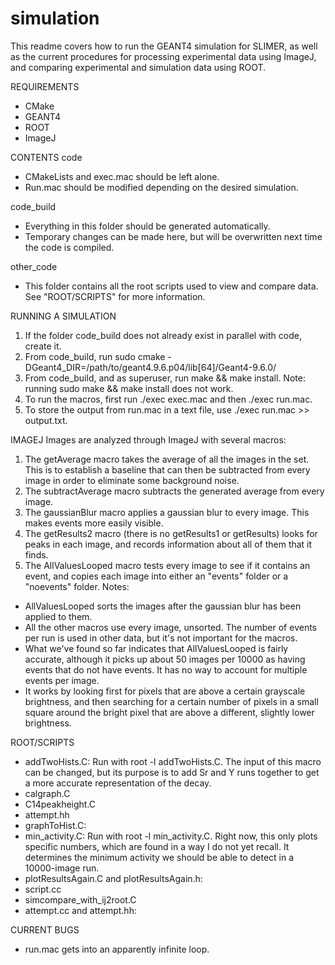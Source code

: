 # simulation
This readme covers how to run the GEANT4 simulation for SLIMER, as well as the current procedures for processing experimental data using ImageJ, and comparing experimental and simulation data using ROOT.

REQUIREMENTS
- CMake
- GEANT4
- ROOT
- ImageJ


CONTENTS
code
- CMakeLists and exec.mac should be left alone.
- Run.mac should be modified depending on the desired simulation.

code_build
- Everything in this folder should be generated automatically. 
- Temporary changes can be made here, but will be overwritten next time the code is compiled.

other_code
- This folder contains all the root scripts used to view and compare data. See "ROOT/SCRIPTS" for more information.

RUNNING A SIMULATION
1. If the folder code_build does not already exist in parallel with code, create it. 
2. From code_build, run sudo cmake -DGeant4_DIR=/path/to/geant4.9.6.p04/lib[64]/Geant4-9.6.0/
3. From code_build, and as superuser, run make && make install. Note: running sudo make && make install does not work.
4. To run the macros, first run ./exec exec.mac and then ./exec run.mac.
5. To store the output from run.mac in a text file, use ./exec run.mac >> output.txt.

IMAGEJ
Images are analyzed through ImageJ with several macros: 
1. The getAverage macro takes the average of all the images in the set. This is to establish a baseline that can then be subtracted from every image in order to eliminate some background noise.
2. The subtractAverage macro subtracts the generated average from every image.
3. The gaussianBlur macro applies a gaussian blur to every image. This makes events more easily visible.
4. The getResults2 macro (there is no getResults1 or getResults) looks for peaks in each image, and records information about all of them that it finds.
5. The AllValuesLooped macro tests every image to see if it contains an event, and copies each image into either an "events" folder or a "noevents" folder.
Notes: 
- AllValuesLooped sorts the images after the gaussian blur has been applied to them. 
- All the other macros use every image, unsorted. The number of events per run is used in other data, but it's not important for the macros. 
- What we've found so far indicates that AllValuesLooped is fairly accurate, although it picks up about 50 images per 10000 as having events that do not have events. It has no way to account for multiple events per image. 
- It works by looking first for pixels that are above a certain grayscale brightness, and then searching for a certain number of pixels in a small square around the bright pixel that are above a different, slightly lower brightness.

ROOT/SCRIPTS
- addTwoHists.C: Run with root -l addTwoHists.C. The input of this macro can be changed, but its purpose is to add Sr and Y runs together to get a more accurate representation of the decay.
- calgraph.C
- C14peakheight.C
- attempt.hh
- graphToHist.C: 
- min_activity.C: Run with root -l min_activity.C. Right now, this only plots specific numbers, which are found in a way I do not yet recall. It determines the minimum activity we should be able to detect in a 10000-image run.
- plotResultsAgain.C and plotResultsAgain.h: 
- script.cc
- simcompare_with_ij2root.C
- attempt.cc and attempt.hh: 

CURRENT BUGS
- run.mac gets into an apparently infinite loop. 
